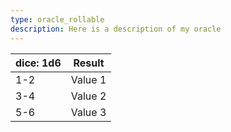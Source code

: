 ```yaml
---
type: oracle_rollable
description: Here is a description of my oracle
---
```


| dice: 1d6 | Result  |
| --------- | ------- |
| 1-2       | Value 1 |
| 3-4       | Value 2 |
| 5-6       | Value 3 |
